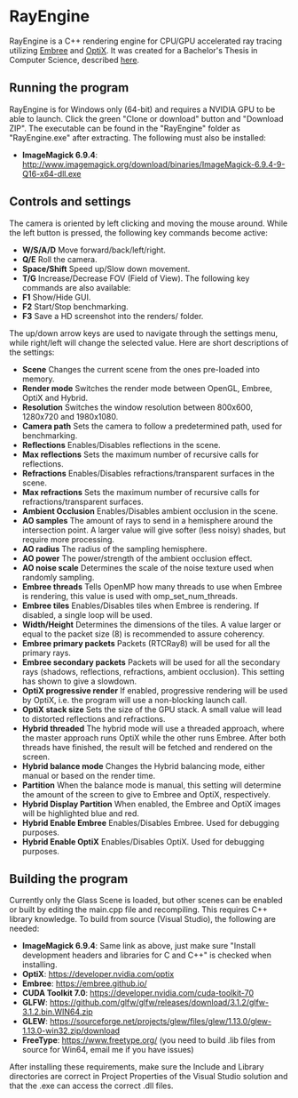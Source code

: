 # RayEngine
RayEngine is a C++ rendering engine for CPU/GPU accelerated ray tracing utilizing [Embree](https://embree.github.io/) and [OptiX](https://developer.nvidia.com/optix). It was created for a Bachelor's Thesis in Computer Science, described [here](http://www.stuffbydavid.com/dl/thesis).

## Running the program
RayEngine is for Windows only (64-bit) and requires a NVIDIA GPU to be able to launch. Click the green "Clone or download" button and "Download ZIP". The executable can be found in the "RayEngine" folder as "RayEngine.exe" after extracting. The following must also be installed:
* **ImageMagick 6.9.4**: http://www.imagemagick.org/download/binaries/ImageMagick-6.9.4-9-Q16-x64-dll.exe

## Controls and settings
The camera is oriented by left clicking and moving the mouse around.
While the left button is pressed, the following key commands become active:
* **W/S/A/D**
Move forward/back/left/right.
* **Q/E**
Roll the camera.
* **Space/Shift**
Speed up/Slow down movement.
* **T/G**
Increase/Decrease FOV (Field of View).
The following key commands are also available:
* **F1**
Show/Hide GUI.
* **F2**
Start/Stop benchmarking.
* **F3**
Save a HD screenshot into the renders/ folder.

The up/down arrow keys are used to navigate through the settings menu, while
right/left will change the selected value. Here are short descriptions of the settings:
* **Scene**
Changes the current scene from the ones pre-loaded into memory.
* **Render mode**
Switches the render mode between OpenGL, Embree, OptiX and Hybrid.
* **Resolution**
Switches the window resolution between 800x600, 1280x720 and 1980x1080.
* **Camera path**
Sets the camera to follow a predetermined path, used for benchmarking.
* **Reflections**
Enables/Disables reflections in the scene.
* **Max reflections**
Sets the maximum number of recursive calls for reflections.
* **Refractions**
Enables/Disables refractions/transparent surfaces in the scene.
* **Max refractions**
Sets the maximum number of recursive calls for refractions/transparent surfaces.
* **Ambient Occlusion**
Enables/Disables ambient occlusion in the scene.
* **AO samples**
The amount of rays to send in a hemisphere around the intersection point. A larger value will give softer (less noisy) shades, but require more processing.
* **AO radius**
The radius of the sampling hemisphere.
* **AO power**
The power/strength of the ambient occlusion effect.
* **AO noise scale**
Determines the scale of the noise texture used when randomly sampling.
* **Embree threads**
Tells OpenMP how many threads to use when Embree is rendering, this value is used with omp_set_num_threads.
* **Embree tiles**
Enables/Disables tiles when Embree is rendering. If disabled, a single loop will be used.
* **Width/Height**
Determines the dimensions of the tiles. A value larger or equal to the packet size (8) is recommended to assure coherency.
* **Embree primary packets**
Packets (RTCRay8) will be used for all the primary rays.
* **Embree secondary packets**
Packets will be used for all the secondary rays (shadows, reflections, refractions, ambient occlusion). This setting has shown to give a slowdown.
* **OptiX progressive render**
If enabled, progressive rendering will be used by OptiX, i.e. the program will use a non-blocking launch call.
* **OptiX stack size**
Sets the size of the GPU stack. A small value will lead to distorted reflections and refractions.
* **Hybrid threaded**
The hybrid mode will use a threaded approach, where the master approach runs OptiX while the other runs Embree. After both threads have finished, the result will be fetched and rendered on the screen.
* **Hybrid balance mode**
Changes the Hybrid balancing mode, either manual or based on the render time.
* **Partition**
When the balance mode is manual, this setting will determine the amount of the screen to give to Embree and OptiX, respectively.
* **Hybrid Display Partition**
When enabled, the Embree and OptiX images will be highlighted blue and red.
* **Hybrid Enable Embree**
Enables/Disables Embree. Used for debugging purposes.
* **Hybrid Enable OptiX**
Enables/Disables OptiX. Used for debugging purposes.

## Building the program
Currently only the Glass Scene is loaded, but other scenes can be enabled or built by editing the main.cpp file and recompiling. This requires C++ library knowledge. To build from source (Visual Studio), the following are needed:
* **ImageMagick 6.9.4**: Same link as above, just make sure "Install development headers and libraries for C and C++" is checked when installing.
* **OptiX**: https://developer.nvidia.com/optix
* **Embree**: https://embree.github.io/
* **CUDA Toolkit 7.0**: https://developer.nvidia.com/cuda-toolkit-70
* **GLFW**: https://github.com/glfw/glfw/releases/download/3.1.2/glfw-3.1.2.bin.WIN64.zip
* **GLEW**: https://sourceforge.net/projects/glew/files/glew/1.13.0/glew-1.13.0-win32.zip/download
* **FreeType**: https://www.freetype.org/ (you need to build .lib files from source for Win64, email me if you have issues)

After installing these requirements, make sure the Include and Library directories are correct in Project Properties of the Visual Studio solution and that the .exe can access the correct .dll files.
